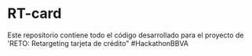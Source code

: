 # RT-card
Este repositorio contiene todo el código desarrollado para el proyecto de 'RETO: Retargeting tarjeta de crédito" #HackathonBBVA
